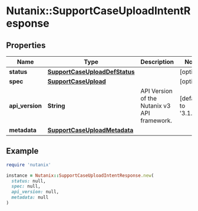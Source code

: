 # Nutanix::SupportCaseUploadIntentResponse

## Properties

| Name | Type | Description | Notes |
| ---- | ---- | ----------- | ----- |
| **status** | [**SupportCaseUploadDefStatus**](SupportCaseUploadDefStatus.md) |  | [optional] |
| **spec** | [**SupportCaseUpload**](SupportCaseUpload.md) |  | [optional] |
| **api_version** | **String** | API Version of the Nutanix v3 API framework. | [default to &#39;3.1.0&#39;] |
| **metadata** | [**SupportCaseUploadMetadata**](SupportCaseUploadMetadata.md) |  |  |

## Example

```ruby
require 'nutanix'

instance = Nutanix::SupportCaseUploadIntentResponse.new(
  status: null,
  spec: null,
  api_version: null,
  metadata: null
)
```

